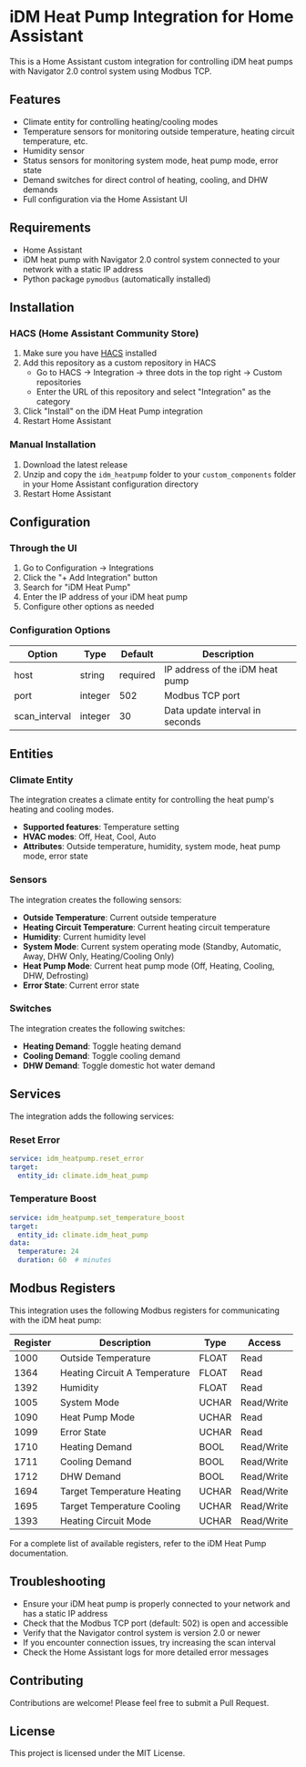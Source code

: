 # iDM Heat Pump Integration for Home Assistant

This is a Home Assistant custom integration for controlling iDM heat pumps with Navigator 2.0 control system using Modbus TCP.

## Features

- Climate entity for controlling heating/cooling modes
- Temperature sensors for monitoring outside temperature, heating circuit temperature, etc.
- Humidity sensor
- Status sensors for monitoring system mode, heat pump mode, error state
- Demand switches for direct control of heating, cooling, and DHW demands
- Full configuration via the Home Assistant UI

## Requirements

- Home Assistant
- iDM heat pump with Navigator 2.0 control system connected to your network with a static IP address
- Python package `pymodbus` (automatically installed)

## Installation

### HACS (Home Assistant Community Store)

1. Make sure you have [HACS](https://hacs.xyz/) installed
2. Add this repository as a custom repository in HACS
   - Go to HACS → Integration → three dots in the top right → Custom repositories
   - Enter the URL of this repository and select "Integration" as the category
3. Click "Install" on the iDM Heat Pump integration
4. Restart Home Assistant

### Manual Installation

1. Download the latest release
2. Unzip and copy the `idm_heatpump` folder to your `custom_components` folder in your Home Assistant configuration directory
3. Restart Home Assistant

## Configuration

### Through the UI

1. Go to Configuration → Integrations
2. Click the "+ Add Integration" button
3. Search for "iDM Heat Pump"
4. Enter the IP address of your iDM heat pump
5. Configure other options as needed

### Configuration Options

| Option | Type | Default | Description |
|--------|------|---------|-------------|
| host | string | required | IP address of the iDM heat pump |
| port | integer | 502 | Modbus TCP port |
| scan_interval | integer | 30 | Data update interval in seconds |

## Entities

### Climate Entity

The integration creates a climate entity for controlling the heat pump's heating and cooling modes.

- **Supported features**: Temperature setting
- **HVAC modes**: Off, Heat, Cool, Auto
- **Attributes**: Outside temperature, humidity, system mode, heat pump mode, error state

### Sensors

The integration creates the following sensors:

- **Outside Temperature**: Current outside temperature
- **Heating Circuit Temperature**: Current heating circuit temperature
- **Humidity**: Current humidity level
- **System Mode**: Current system operating mode (Standby, Automatic, Away, DHW Only, Heating/Cooling Only)
- **Heat Pump Mode**: Current heat pump mode (Off, Heating, Cooling, DHW, Defrosting)
- **Error State**: Current error state

### Switches

The integration creates the following switches:

- **Heating Demand**: Toggle heating demand
- **Cooling Demand**: Toggle cooling demand
- **DHW Demand**: Toggle domestic hot water demand

## Services

The integration adds the following services:

### Reset Error

```yaml
service: idm_heatpump.reset_error
target:
  entity_id: climate.idm_heat_pump
```

### Temperature Boost

```yaml
service: idm_heatpump.set_temperature_boost
target:
  entity_id: climate.idm_heat_pump
data:
  temperature: 24
  duration: 60  # minutes
```

## Modbus Registers

This integration uses the following Modbus registers for communicating with the iDM heat pump:

| Register | Description | Type | Access |
|----------|-------------|------|--------|
| 1000 | Outside Temperature | FLOAT | Read |
| 1364 | Heating Circuit A Temperature | FLOAT | Read |
| 1392 | Humidity | FLOAT | Read |
| 1005 | System Mode | UCHAR | Read/Write |
| 1090 | Heat Pump Mode | UCHAR | Read |
| 1099 | Error State | UCHAR | Read |
| 1710 | Heating Demand | BOOL | Read/Write |
| 1711 | Cooling Demand | BOOL | Read/Write |
| 1712 | DHW Demand | BOOL | Read/Write |
| 1694 | Target Temperature Heating | UCHAR | Read/Write |
| 1695 | Target Temperature Cooling | UCHAR | Read/Write |
| 1393 | Heating Circuit Mode | UCHAR | Read/Write |

For a complete list of available registers, refer to the iDM Heat Pump documentation.

## Troubleshooting

- Ensure your iDM heat pump is properly connected to your network and has a static IP address
- Check that the Modbus TCP port (default: 502) is open and accessible
- Verify that the Navigator control system is version 2.0 or newer
- If you encounter connection issues, try increasing the scan interval
- Check the Home Assistant logs for more detailed error messages

## Contributing

Contributions are welcome! Please feel free to submit a Pull Request.

## License

This project is licensed under the MIT License.